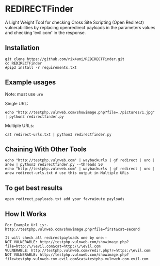 # REDIRECTFinder

A Light Weight Tool for checking Cross Site Scripting (Open Redirect) vulnerabilities by replacing openredirect payloads in the parameters values and checking 'evil.com' in the response.

## Installation
```
git clone https://github.com/rix4uni/REDIRECTFinder.git
cd REDIRECTFinder
#pip3 install -r requirements.txt
```

## Example usages

Note: must use `uro`

Single URL:
```
echo "http://testphp.vulnweb.com/showimage.php?file=./pictures/1.jpg" | python3 redirectfinder.py
```

Multiple URLs:
```
cat redirect-urls.txt | python3 redirectfinder.py
```

## Chaining With Other Tools
```
echo "http://testphp.vulnweb.com" | waybackurls | gf redirect | uro | anew | python3 redirectfinder.py --threads 50
echo "http://testphp.vulnweb.com" | waybackurls | gf redirect | uro | anew redirect-urls.txt # use this output in Multiple URLs
```
## To get best results
```
open redirect_payloads.txt add your favraioute payloads
```

## How It Works
```
For Example Url is:- 
http://testphp.vulnweb.com/showimage.php?file=first&cat=second

It will check all redirectpayloads one by one:-
NOT VULNERABLE: http://testphp.vulnweb.com/showimage.php?file=http:/\/\evil.com&cat=http:/\/\evil.com
VULNERABLE: http://testphp.vulnweb.com/redir.php?r=https:/\evil.com
NOT VULNERABLE: http://testphp.vulnweb.com/showimage.php?file=testphp.vulnweb.com.evil.com&cat=testphp.vulnweb.com.evil.com
```
